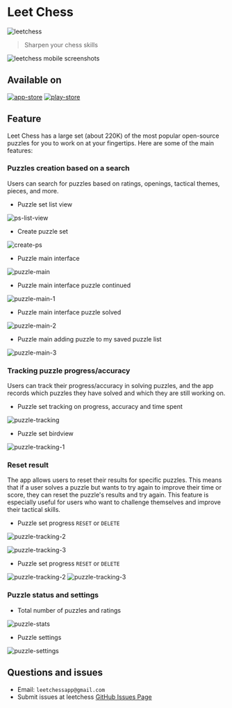 # Leet Chess

![leetchess](./leetchess.png)

>
> Sharpen your chess skills

![leetchess mobile screenshots](./portfolio.png)

## Available on

[![app-store](./app-store-badge-128.png)](https://apps.apple.com/us/app/leet-chess/id6447547546)   [![play-store](./google-play-badge-128.png)](https://play.google.com/store/apps/details?id=com.anotherbug.leetchess.free)

## Feature

Leet Chess has a large set (about 220K) of the most popular open-source puzzles for you to work on at your fingertips. Here are some of the main features:

### Puzzles creation based on a search

Users can search for puzzles based on ratings, openings, tactical themes, pieces, and more.

- Puzzle set list view

![ps-list-view](./ps-list-view.png)

- Create puzzle set

![create-ps](./create-ps.png)

- Puzzle main interface

![puzzle-main](./pz_main.png)

- Puzzle main interface puzzle continued

![puzzle-main-1](./pz_main-1.png)

- Puzzle main interface puzzle solved

![puzzle-main-2](./pz_main-2.png)

- Puzzle main adding puzzle to my saved puzzle list

![puzzle-main-3](./pz_main-3.png)

### Tracking puzzle progress/accuracy

Users can track their progress/accuracy in solving puzzles, and the app records which puzzles they have solved and which they are still working on.

- Puzzle set tracking on progress, accuracy and time spent

![puzzle-tracking](./pz_tracking.png)

- Puzzle set birdview

![puzzle-tracking-1](./pz_tracking-1.png)

### Reset result

The app allows users to reset their results for specific puzzles. This means that if a user solves a puzzle but wants to try again to improve their time or score, they can reset the puzzle's results and try again. This feature is especially useful for users who want to challenge themselves and improve their tactical skills.

- Puzzle set progress `RESET` or `DELETE`

![puzzle-tracking-2](./pz_tracking-2.png)

![puzzle-tracking-3](./pz_tracking-3.png)

- Puzzle set progress `RESET` or `DELETE`

![puzzle-tracking-2](./pz_tracking-2.png)
![puzzle-tracking-3](./pz_tracking-3.png)

### Puzzle status and settings

- Total number of puzzles and ratings

![puzzle-stats](./pz_stats.png)

- Puzzle settings

![puzzle-settings](./pz_settings.png)

## Questions and issues

- Email: `leetchessapp@gmail.com`
- Submit issues at leetchess [GitHub Issues Page](https://github.com/leetchessapp/leetchessapp.github.io/issues)

